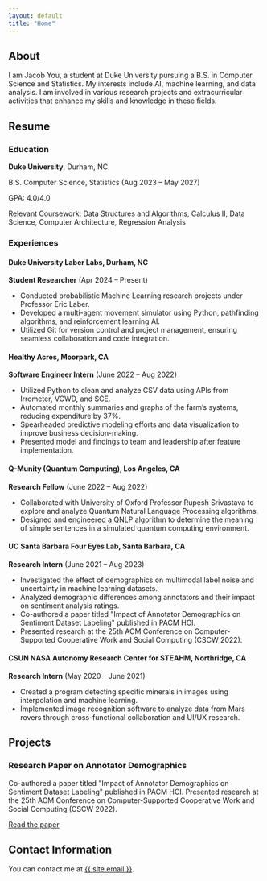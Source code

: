 ```yaml
---
layout: default
title: "Home"
---
```


<section id="about" class="section-about">
  <h2>About</h2>
  <p>I am Jacob You, a student at Duke University pursuing a B.S. in Computer Science and Statistics. My interests include AI, machine learning, and data analysis. I am involved in various research projects and extracurricular activities that enhance my skills and knowledge in these fields.</p>
</section>

<section id="resume" class="section-resume">
  <h2>Resume</h2>
  <h3>Education</h3>
  <p><strong>Duke University</strong>, Durham, NC</p>
  <p>B.S. Computer Science, Statistics (Aug 2023 – May 2027)</p>
  <p>GPA: 4.0/4.0</p>
  <p>Relevant Coursework: Data Structures and Algorithms, Calculus II, Data Science, Computer Architecture, Regression Analysis</p>

  <h3>Experiences</h3>
  <h4>Duke University Laber Labs, Durham, NC</h4>
  <p><strong>Student Researcher</strong> (Apr 2024 – Present)</p>
  <ul>
    <li>Conducted probabilistic Machine Learning research projects under Professor Eric Laber.</li>
    <li>Developed a multi-agent movement simulator using Python, pathfinding algorithms, and reinforcement learning AI.</li>
    <li>Utilized Git for version control and project management, ensuring seamless collaboration and code integration.</li>
  </ul>

  <h4>Healthy Acres, Moorpark, CA</h4>
  <p><strong>Software Engineer Intern</strong> (June 2022 – Aug 2022)</p>
  <ul>
    <li>Utilized Python to clean and analyze CSV data using APIs from Irrometer, VCWD, and SCE.</li>
    <li>Automated monthly summaries and graphs of the farm’s systems, reducing expenditure by 37%.</li>
    <li>Spearheaded predictive modeling efforts and data visualization to improve business decision-making.</li>
    <li>Presented model and findings to team and leadership after feature implementation.</li>
  </ul>

  <h4>Q-Munity (Quantum Computing), Los Angeles, CA</h4>
  <p><strong>Research Fellow</strong> (June 2022 – Aug 2022)</p>
  <ul>
    <li>Collaborated with University of Oxford Professor Rupesh Srivastava to explore and analyze Quantum Natural Language Processing algorithms.</li>
    <li>Designed and engineered a QNLP algorithm to determine the meaning of simple sentences in a simulated quantum computing environment.</li>
  </ul>

  <h4>UC Santa Barbara Four Eyes Lab, Santa Barbara, CA</h4>
  <p><strong>Research Intern</strong> (June 2021 – Aug 2023)</p>
  <ul>
    <li>Investigated the effect of demographics on multimodal label noise and uncertainty in machine learning datasets.</li>
    <li>Analyzed demographic differences among annotators and their impact on sentiment analysis ratings.</li>
    <li>Co-authored a paper titled "Impact of Annotator Demographics on Sentiment Dataset Labeling" published in PACM HCI.</li>
    <li>Presented research at the 25th ACM Conference on Computer-Supported Cooperative Work and Social Computing (CSCW 2022).</li>
  </ul>

  <h4>CSUN NASA Autonomy Research Center for STEAHM, Northridge, CA</h4>
  <p><strong>Research Intern</strong> (May 2020 – June 2021)</p>
  <ul>
    <li>Created a program detecting specific minerals in images using interpolation and machine learning.</li>
    <li>Implemented image recognition software to analyze data from Mars rovers through cross-functional collaboration and UI/UX research.</li>
  </ul>
</section>

<section id="projects" class="section-projects">
  <h2>Projects</h2>
  <h3>Research Paper on Annotator Demographics</h3>
  <p>Co-authored a paper titled "Impact of Annotator Demographics on Sentiment Dataset Labeling" published in PACM HCI. Presented research at the 25th ACM Conference on Computer-Supported Cooperative Work and Social Computing (CSCW 2022).</p>
  <p><a href="https://doi.org/10.1145/3555632">Read the paper</a></p>
</section>

<section id="contact" class="section-contact">
  <h2>Contact Information</h2>
  <p>You can contact me at <a href="mailto:{{ site.email }}">{{ site.email }}</a>.</p>
</section>
